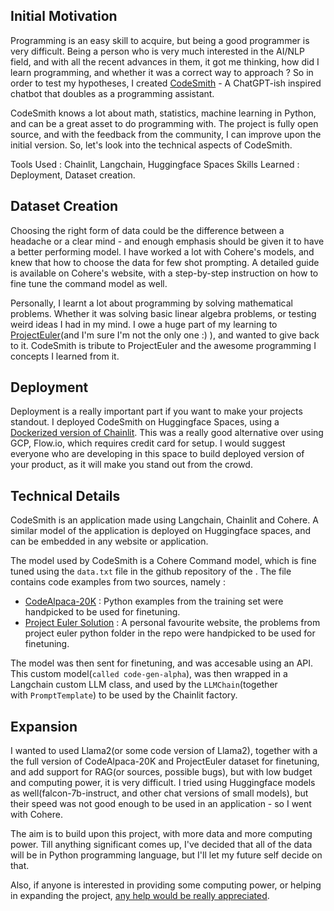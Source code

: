 ## Initial Motivation

Programming is an easy skill to acquire, but being a good programmer is very difficult. Being a person who is very much interested in the AI/NLP field, and with all the recent advances in them, it got me thinking, how did I learn programming, and whether it was a correct way to approach ? So in order to test my hypotheses, I created [CodeSmith](https://github.com/yash-srivastava19/CodeSmith) - A ChatGPT-ish inspired chatbot that doubles as a programming assistant.

CodeSmith knows a lot about math, statistics, machine learning in Python, and can be a great asset to do programming with. The project is fully open source, and with the feedback from the community, I can improve upon the initial version. So, let's look into the technical aspects of CodeSmith.

Tools Used : Chainlit, Langchain, Huggingface Spaces
Skills Learned : Deployment, Dataset creation.

## Dataset Creation

Choosing the right form of data could be the difference between a headache or a clear mind - and enough emphasis should be given it to have a better performing model. I have worked a lot with Cohere's models, and knew that how to choose the data for few shot prompting. A detailed guide is available on Cohere's website, with a step-by-step instruction on how to fine tune the command model as well.

Personally, I learnt a lot about programming by solving mathematical problems. Whether it was solving basic linear algebra problems, or testing weird ideas I had in my mind. I owe a huge part of my learning to [ProjectEuler](https://projecteuler.net)(and I'm sure I'm not the only one :) ), and wanted to give back to it. CodeSmith is tribute to ProjectEuler and the awesome programming I concepts I learned from it. 

## Deployment 

Deployment is a really important part if you want to make your projects standout. I deployed CodeSmith on Huggingface Spaces, using a [Dockerized version of Chainlit](https://huggingface.co/spaces/yash-srivastava19/CodeSmith/tree/main). This was a really good alternative over using GCP, Flow.io, which requires credit card for setup. I would suggest everyone who are developing in this space to build deployed version of your product,  as it will make you stand out from the crowd.

## Technical Details

CodeSmith is an application made using Langchain, Chainlit and Cohere. A similar model of the application is deployed on Huggingface spaces, and can be embedded in any website or application.

The model used by CodeSmith is a Cohere Command model, which is fine tuned using the `data.txt` file in the github repository of the . The file contains code examples from two sources, namely :

- [CodeAlpaca-20K](https://huggingface.co/datasets/sahil2801/CodeAlpaca-20k) : Python examples from the training set were handpicked to be used for finetuning.
- [Project Euler Solution](https://github.com/nayuki/Project-Euler-solutions/tree/master/python) : A personal favourite website, the problems from project euler python folder in the repo were handpicked to be used for finetuning.

The model was then sent for finetuning, and was accesable using an API. This custom model(`called code-gen-alpha`), was then wrapped in a Langchain custom LLM class, and used by the `LLMChain`(together with `PromptTemplate`) to be used by the Chainlit factory.

## Expansion 

I wanted to used Llama2(or some code version of Llama2), together with a the full version of CodeAlpaca-20K and ProjectEuler dataset for finetuning, and add support for RAG(or sources, possible bugs), but with low budget and computing power, it is very difficult. I tried using Huggingface models as well(falcon-7b-instruct, and other chat versions of small models), but their speed was not good enough to be used in an application - so I went with Cohere.

The aim is to build upon this project, with more data and more computing power. Till anything significant comes up, I've decided that all of the data will be in Python programming language, but I'll let my future self decide on that.

Also, if anyone is interested in providing some computing power, or helping in expanding the project, [any help would be really appreciated](https://github.com/yash-srivastava19/CodeSmith).
